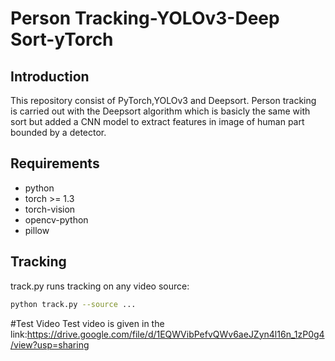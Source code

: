 # Person Tracking-YOLOv3-Deep Sort-yTorch

## Introduction

This repository consist of PyTorch,YOLOv3 and Deepsort. 
Person tracking is carried out with the Deepsort algorithm which is basicly the same with sort but added a CNN model to extract features in image of human part bounded by a detector.

## Requirements

- python
- torch >= 1.3
- torch-vision
- opencv-python
- pillow


## Tracking

track.py runs tracking on any video source:

```bash
python track.py --source ...
```
#Test Video
Test video is given in the link:https://drive.google.com/file/d/1EQWVibPefvQWv6aeJZyn4l16n_1zP0g4/view?usp=sharing
